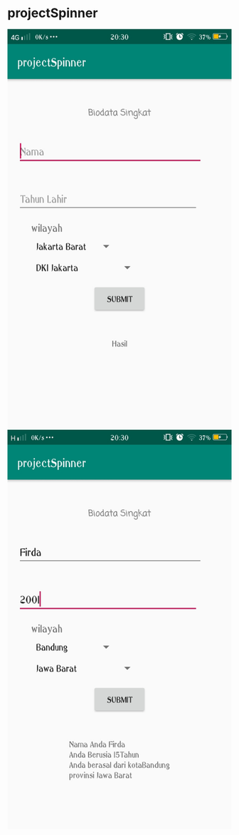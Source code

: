 # projectSpinner
![alt txt](https://github.com/Firdareynikaa/projectSpinner/blob/master/An4.jpeg?raw=true)
![alt txt](https://github.com/Firdareynikaa/projectSpinner/blob/master/An3.jpeg?raw=true)
